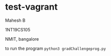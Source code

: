 # test-vagrant
Mahesh B

1NT19CS105

NMIT, bangalore


to run the program `python3 gradChallengeprog.py`
